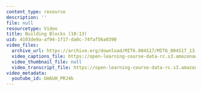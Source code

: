 ```yaml
---
content_type: resource
description: ''
file: null
resourcetype: Video
title: Building Blocks (10:13)
uid: 4103de9a-af94-1f17-da0c-74faf56a0390
video_files:
  archive_url: https://archive.org/download/MIT6.004S17/MIT6_004S17_13-02-01_300k.mp4
  video_captions_file: https://open-learning-course-data-rc.s3.amazonaws.com/6-004-computation-structures-spring-2017/cb761b6fd5ae519dbd562400aea25624_Um6UH_PRJ4k.vtt
  video_thumbnail_file: null
  video_transcript_file: https://open-learning-course-data-rc.s3.amazonaws.com/6-004-computation-structures-spring-2017/145494c2925aa7d158c2c2edf022ea6d_Um6UH_PRJ4k.pdf
video_metadata:
  youtube_id: Um6UH_PRJ4k
---
```

